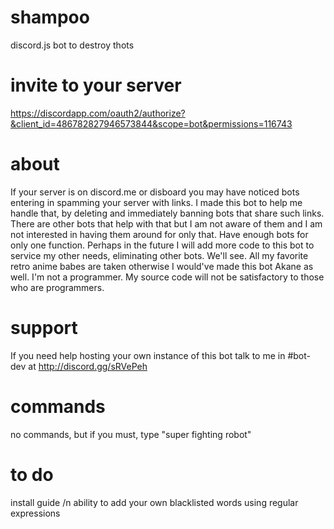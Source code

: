 # shampoo
discord.js bot to destroy thots

# invite to your server
https://discordapp.com/oauth2/authorize?&client_id=486782827946573844&scope=bot&permissions=116743

# about
If your server is on discord.me or disboard you may have noticed bots entering in spamming your server with links. I made this bot to help me handle that, by deleting and immediately banning bots that share such links. There are other bots that help with that but I am not aware of them and I am not interested in having them around for only that. Have enough bots for only one function. Perhaps in the future I will add more code to this bot to service my other needs, eliminating other bots. We'll see. All my favorite retro anime babes are taken otherwise I would've made this bot Akane as well. I'm not a programmer. My source code will not be satisfactory to those who are programmers. 

# support
If you need help hosting your own instance of this bot talk to me in #bot-dev at http://discord.gg/sRVePeh

# commands
no commands, but if you must, type "super fighting robot"

# to do
install guide /n
ability to add your own blacklisted words using regular expressions
